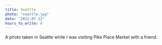 ```yaml
---
title: Seattle
photo: "seattle.jpg"
date: "2012-07-12"
hours_to_write: 0
---
```


A photo taken in Seattle while I was visiting Pike Place Market with a friend.
